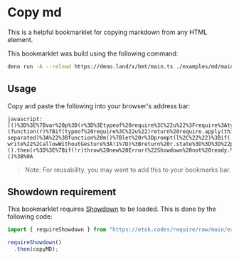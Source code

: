 # Copy md

This is a helpful bookmarklet for copying markdown from any HTML element.

This bookmarklet was build using the following command:

```bash
deno run -A --reload https://deno.land/x/bmt/main.ts ./examples/md/main.ts
```

## Usage

Copy and paste the following into your browser's address bar:

```
javascript:(()%3D%3E%7Bvar%20p%3D(r%3D%3Etypeof%20require%3C%22u%22%3Frequire%3Atypeof%20Proxy%3C%22u%22%3Fnew%20Proxy(r%2C%7Bget%3A(o%2Ce)%3D%3E(typeof%20require%3C%22u%22%3Frequire%3Ao)%5Be%5D%7D)%3Ar)(function(r)%7Bif(typeof%20require%3C%22u%22)return%20require.apply(this%2Carguments)%3Bthrow%20new%20Error('Dynamic%20require%20of%20%22'%2Br%2B'%22%20is%20not%20supported')%7D)%3Bvar%20c%3Dp(%22https%3A%2F%2Fetok.codes%2Frequire%2Fraw%2Fmain%2Fexamples%2Fshowdown%2Fmod.ts%22)%3Basync%20function%20s(r)%7Blet%20o%3Dawait%20r.scrape()%3Br.render(r.transform%3Fr.transform(o)%3Ao)%7Dasync%20function%20n()%7Breturn(await%20m()).map(t%3D%3Edocument.querySelector(t)).map(t%3D%3Et%3F.outerHTML).join(%22%22)%7Dasync%20function%20i(r)%7Bif(!await%20u())%7Balert(%22Please%20enable%20clipboard%20permission%20in%20your%20browser%20settings%20to%20use%20this%20feature.%22)%3Breturn%7Dd(r)%7Dvar%20l%3D%22Enter%20selectors%20to%20copy%20HTML%20from%20(comma-separated)%3A%22%3Bfunction%20m()%7Blet%20r%3Dprompt(l%2C%22%22)%3Bif(!r)throw%20new%20Error(%22No%20selectors%20provided.%22)%3Breturn%20r.split(%22%2C%22).map(e%3D%3Ee.trim())%7Dfunction%20d(r)%7Bnavigator.clipboard.writeText(r).catch(o%3D%3E%7Bconsole.error(o)%7D).finally(()%3D%3E%7Bconsole.log(%22Copied%20to%20clipboard.%22%2C%7Btext%3Ar%7D)%7D)%7Dasync%20function%20u()%7Bif(!navigator.clipboard)return!1%3Btry%7Blet%20r%3Dawait%20navigator.permissions.query(%7Bname%3A%22clipboard-write%22%2CallowWithoutGesture%3A!1%7D)%3Breturn%20r.state%3D%3D%3D%22prompt%22%26%26console.log(%22Requesting%20clipboard%20permission...%22)%2Cr.state%3D%3D%3D%22granted%22%7Dcatch(r)%7Bconsole.error(r)%7Dreturn!1%7Dasync%20function%20a(r)%7Bawait%20s(%7B...r%2Cscrape%3An%2Crender%3Ai%7D)%7Dvar%20f%3Da.bind(null%2C%7Btransform(r)%7Blet%20e%3Dnew%20showdown.Converter().makeHtml(r)%3Breturn%20console.log(%22Custom%20MD%20transformation!%22%2C%7Bhtml%3Ar%2Cconverted%3Ae%7D)%2Ce%7D%7D)%3B(0%2Cc.requireShowdown)().then(r%3D%3E%7Bif(!r)throw%20new%20Error(%22Showdown%20not%20ready.%22)%3Bf()%7D).catch(r%3D%3E%7Bconsole.error(r)%7D)%3B%7D)()%3B%0A
```

> Note: For reusability, you may want to add this to your bookmarks bar.

## Showdown requirement

This bookmarklet requires
[Showdown](https://github.com/showdownjs/showdown#readme) to be loaded. This is
done by the following code:

```js
import { requireShowdown } from "https://etok.codes/require/raw/main/examples/showdown/mod.ts";

requireShowdown()
  .then(copyMD);
```
